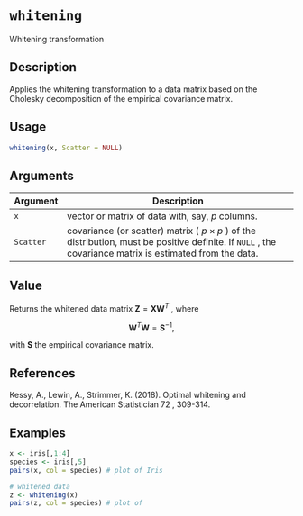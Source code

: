 # `whitening`

Whitening transformation


## Description

Applies the whitening transformation to a data matrix based on the Cholesky decomposition
 of the empirical covariance matrix.


## Usage

```r
whitening(x, Scatter = NULL)
```


## Arguments

Argument      |Description
------------- |----------------
`x`     |     vector or matrix of data with, say, $p$ columns.
`Scatter`     |     covariance (or scatter) matrix ( $p \times p$ ) of the distribution, must be positive definite. If `NULL` , the covariance matrix is estimated from the data.


## Value

Returns the whitened data matrix $\mathbf{Z} = \mathbf{X W}^T$ , where
  
$$\mathbf{W}^T\mathbf{W} = \mathbf{S}^{-1},$$
 
 with $\mathbf{S}$ the empirical covariance matrix.


## References

Kessy, A., Lewin, A., Strimmer, K. (2018).
 Optimal whitening and decorrelation.
  The American Statistician  72 , 309-314.


## Examples

```r
x <- iris[,1:4]
species <- iris[,5]
pairs(x, col = species) # plot of Iris

# whitened data
z <- whitening(x)
pairs(z, col = species) # plot of
```



